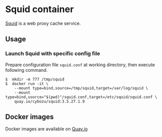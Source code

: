 # Squid container

[Squid](http://www.squid-cache.org/) is a web proxy cache service.

## Usage

### Launch Squid with specific config file

Prepare configuration file `squid.conf` at working directory, then execute following command.

    $  mkdir -m 777 /tmp/squid
    $  docker run -it \
        --mount type=bind,source=/tmp/squid,target=/var/log/squid \
        --mount type=bind,source="$(pwd)"/squid.conf,target=/etc/squid/squid.conf \
        quay.io/cybozu/squid:3.5.27.1.9
 
## Docker images

Docker images are available on [Quay.io](https://quay.io/repository/cybozu/squid)
